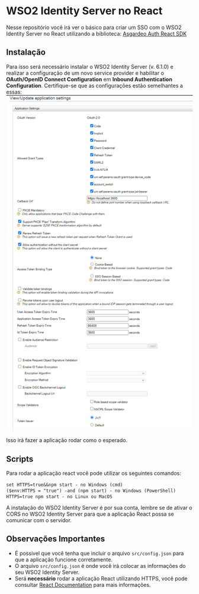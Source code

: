 
# WSO2 Identity Server no React

Nesse repositório você irá ver o básico para criar um SSO com o WSO2 Identity Server no React utilizando a biblioteca: [Asgardeo Auth React SDK](https://www.npmjs.com/package/@asgardeo/auth-react)




## Instalação

Para isso será necessário instalar o WSO2 Identity Server (v. 6.1.0) e realizar a configuração de um novo service provider e habilitar o **OAuth/OpenID Connect Configuration** em **Inbound Authentication Configuration**.
Certifique-se que as configurações estão semelhantes a essas: 
![Configs](resources/img/configs.png)

Isso irá fazer a aplicação rodar como o esperado.

## Scripts

Para rodar a aplicação react você pode utilizar os seguintes comandos:
```
set HTTPS=true&&npm start - no Windows (cmd)
($env:HTTPS = "true") -and (npm start) - no Windows (PowerShell)
HTTPS=true npm start - no Linux ou MacOS
```
A instalação do WSO2 Identity Server é por sua conta, lembre se de ativar o CORS no WSO2 Identity Server para que a aplicação React possa se comunicar com o servidor.

## Observações Importantes

- É possivel que você tenha que incluir o arquivo `src/config.json` para que a aplicação funcione corretamente.
- O arquivo `src/config.json` é onde você irá colocar as informações do seu WSO2 Identity Server.
- Será **necessário** rodar a aplicação React utilizando HTTPS, você pode consultar [React Documentation](https://create-react-app.dev/docs/using-https-in-development/) para mais informações.
